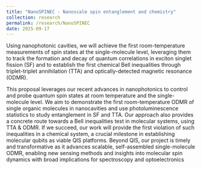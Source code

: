 ```yaml
---
title: "NanoSPINEC - Nanoscale spin entanglement and chemistry"
collection: research
permalink: /research/NanoSPINEC
date: 2025-09-17
---
```


Using nanophotonic cavities, we will achieve the first room-temperature measurements of spin states at the 
single-molecule level, leveraging them to track the formation and decay of quantum correlations in exciton 
singlet fission (SF) and to establish the first chemical Bell inequalities through triplet-triplet annihilation (TTA) 
and optically-detected magnetic resonance (ODMR). 

This proposal leverages our recent advances in nanophotonics to control and probe quantum spin states at room temperature and the single-molecule
level. We aim to demonstrate the first room-temperature ODMR of single organic molecules in
nanocavities and use photoluminescence statistics to study entanglement in SF and TTA. Our approach
also provides a concrete route towards a Bell inequalities test in molecular systems, using TTA & ODMR.
If we succeed, our work will provide the first violation of such inequalities in a chemical system, a crucial
milestone in establishing molecular qubits as viable QIS platforms. Beyond QIS, our project is timely
and transformative as it advances scalable, self-assembled single-molecule ODMR, enabling new
sensing methods and insights into molecular spin dynamics with broad implications for spectroscopy
and optoelectronics
